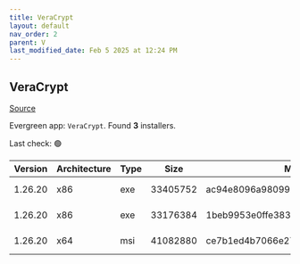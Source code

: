 ```yaml
---
title: VeraCrypt
layout: default
nav_order: 2
parent: V
last_modified_date: Feb 5 2025 at 12:24 PM
---
```


## VeraCrypt

[Source](https://www.veracrypt.fr/en/Home.html)

Evergreen app: `VeraCrypt`. Found **3** installers.

Last check: 🟢

| Version | Architecture | Type | Size     | Md5                              | URI                                                                                                                                                                                                                                            |
| ------- | ------------ | ---- | -------- | -------------------------------- | ---------------------------------------------------------------------------------------------------------------------------------------------------------------------------------------------------------------------------------------------- |
| 1.26.20 | x86          | exe  | 33405752 | ac94e8096a9809983afa98a0c2d68d53 | [https://ixpeering.dl.sourceforge.net/project/veracrypt/VeraCrypt%201.26.20/Windows/VeraCrypt%20Setup%201.26.20.exe](https://ixpeering.dl.sourceforge.net/project/veracrypt/VeraCrypt%201.26.20/Windows/VeraCrypt%20Setup%201.26.20.exe)       |
| 1.26.20 | x86          | exe  | 33176384 | 1beb9953e0ffe383eaba7ab9297e5d76 | [https://ixpeering.dl.sourceforge.net/project/veracrypt/VeraCrypt%201.26.20/Windows/VeraCrypt%20Portable%201.26.20.exe](https://ixpeering.dl.sourceforge.net/project/veracrypt/VeraCrypt%201.26.20/Windows/VeraCrypt%20Portable%201.26.20.exe) |
| 1.26.20 | x64          | msi  | 41082880 | ce7b1ed4b7066e27429efbdf763d0258 | [https://ixpeering.dl.sourceforge.net/project/veracrypt/VeraCrypt%201.26.20/Windows/VeraCrypt_Setup_x64_1.26.20.msi](https://ixpeering.dl.sourceforge.net/project/veracrypt/VeraCrypt%201.26.20/Windows/VeraCrypt_Setup_x64_1.26.20.msi)       |
